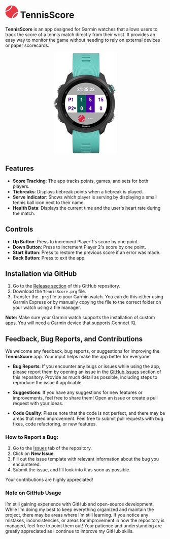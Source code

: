 # <img src="resources/drawables/tennisBall.svg" width="40" alt=""> TennisScore

**TennisScore** is an app designed for Garmin watches that allows users to track the score of a tennis match directly from their wrist. It provides an easy way to monitor the game without needing to rely on external devices or paper scorecards.

<p align="center">
<img src="ReadMeResources/demo.gif">
</p>

## Features

- **Score Tracking**: The app tracks points, games, and sets for both players.
- **Tiebreaks**: Displays tiebreak points when a tiebreak is played.
- **Serve Indicator**: Shows which player is serving by displaying a small tennis ball icon next to their name.
- **Health Data**: Displays the current time and the user's heart rate during the match.

## Controls

- **Up Button**: Press to increment Player 1's score by one point.
- **Down Button**: Press to increment Player 2's score by one point.
- **Start Button**: Press to restore the previous score if an error was made.
- **Back Button**: Press to exit the app.

## Installation via GitHub

1. Go to the [Release section](https://github.com/syme84/TennisScore/releases) of this GitHub repository.
2. Download the `TennisScore.prg` file.
3. Transfer the `.prg` file to your Garmin watch. You can do this either using Garmin Express or by manually copying the file to the correct folder on your watch using a file manager.

**Note:** Make sure your Garmin watch supports the installation of custom apps. You will need a Garmin device that supports Connect IQ.

## Feedback, Bug Reports, and Contributions

We welcome any feedback, bug reports, or suggestions for improving the **TennisScore** app. Your input helps make the app better for everyone!

- **Bug Reports**: If you encounter any bugs or issues while using the app, please report them by opening an issue in the [GitHub Issues](https://github.com/syme84/TennisScore/issues) section of this repository. Provide as much detail as possible, including steps to reproduce the issue if applicable.
  
- **Suggestions**: If you have any suggestions for new features or improvements, feel free to share them! Open an issue or create a pull request with your ideas.

- **Code Quality**: Please note that the code is not perfect, and there may be areas that need improvement. Feel free to submit pull requests with bug fixes, code refactoring, or new features.

### How to Report a Bug:
1. Go to the [Issues](https://github.com/syme84/TennisScore/issues) tab of the repository.
2. Click on **New Issue**.
3. Fill out the issue template with relevant information about the bug you encountered.
4. Submit the issue, and I’ll look into it as soon as possible.

Your contributions are highly appreciated!

### Note on GitHub Usage

I’m still gaining experience with GitHub and open-source development. While I’m doing my best to keep everything organized and maintain the project, there may be areas where I’m still learning. If you notice any mistakes, inconsistencies, or areas for improvement in how the repository is managed, feel free to point them out! Your patience and understanding are greatly appreciated as I continue to improve my GitHub skills.





